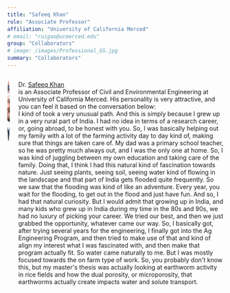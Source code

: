```yaml
---
title: "Safeeq Khan"
role: "Associate Professor"
affiliation: "University of California Merced"
# email: "ruigao@ucmerced.edu"
group: "Collaborators"
# image: /images/Professional_GS.jpg
summary: "Collaborators"
---
```


<div style="display: flex; align-items: flex-start; gap: 20px; margin-bottom: 20px;">

  <img src="/images/safeeq-khan.jpg" alt="Safeeq Khan"
       style="width: 140px; height: 140px; object-fit: cover; border-radius: 50%; flex-shrink: 0;">

  <div>
    <p>Dr. <a href="https://ecohydrology.ucmerced.edu/" target="_blank">Safeeq Khan</a><br>is an Associate Professor of Civil and Environmental Engineering at University of California Merced. His personality is very attractive, and you can feel it based on the conversation below:<br>I kind of took a very unusual path. And this is simply because I grew up in a very rural part of India. I had no idea in terms of a research career, or, going abroad, to be honest with you. So, I was basically helping out my family with a lot of the farming activity day to day kind of, making sure that things are taken care of. My dad was a primary school teacher, so he was pretty much always out, and I was the only one at home. So, I was kind of juggling between my own education and taking care of the family. Doing that, I think I had this natural kind of fascination towards nature. Just seeing plants, seeing soil, seeing water kind of flowing in the landscape and that part of India gets flooded quite frequently. So we saw that the flooding was kind of like an adventure. Every year, you wait for the flooding, to get out in the flood and just have fun. And so, I had that natural curiosity. But I would admit that growing up in India, and many kids who grew up in India during my time in the 80s and 90s, we had no luxury of picking your career. We tried our best, and then we just grabbed the opportunity, whatever came our way. So, I basically got,  after trying several years for the engineering, I finally got into the Ag Engineering Program, and then tried to make use of that and kind of align my interest what I was fascinated with, and then make that program actually fit. So water came naturally to me. But I was mostly focused towards the on farm type of work. So, you probably don't know this, but my master's thesis was actually looking at earthworm activity in rice fields and how the dual porosity, or microporosity, that earthworms actually create impacts water and solute transport.</p>
  </div>

</div>